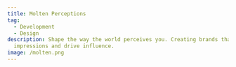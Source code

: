 ```yaml
---
title: Molten Perceptions
tag:
  - Development
  - Design
description: Shape the way the world perceives you. Creating brands that forge
  impressions and drive influence.
image: /molten.png
---
```

